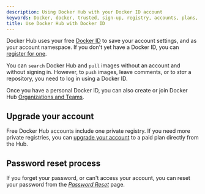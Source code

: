 ```yaml
---
description: Using Docker Hub with your Docker ID account
keywords: Docker, docker, trusted, sign-up, registry, accounts, plans, Dockerfile, Docker Hub, docs, documentation
title: Use Docker Hub with Docker ID
---
```


Docker Hub uses your free [Docker ID](../docker-id/) to save your account
settings, and as your account namespace. If you don't yet have a Docker ID, you
can [register for one](../docker-id/#/register-for-a-docker-id).

You can `search` Docker Hub and `pull` images without an account and
without signing in. However, to `push` images, leave comments, or to *star* a
repository, you need to log in using a Docker ID.

Once you have a personal Docker ID, you can also create or join
Docker Hub [Organizations and Teams](orgs.md).

## Upgrade your account

Free Docker Hub accounts include one private registry. If you need more private
registries, you can [upgrade your account](https://hub.docker.com/account/billing-plans/) to a paid plan directly
from the Hub.

## Password reset process

If you forget your password, or can't access your account, you
can reset your password from the [*Password Reset*](https://hub.docker.com/reset-password/) page.
